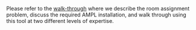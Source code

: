 Please refer to the [walk-through](README.pdf) where we describe the room assignment
problem, discuss the required AMPL installation, and walk through using this tool at
two different levels of expertise.